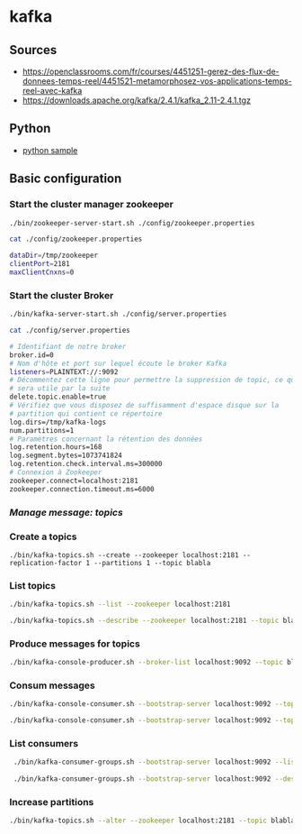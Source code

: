# kafka

## Sources 

* https://openclassrooms.com/fr/courses/4451251-gerez-des-flux-de-donnees-temps-reel/4451521-metamorphosez-vos-applications-temps-reel-avec-kafka
* https://downloads.apache.org/kafka/2.4.1/kafka_2.11-2.4.1.tgz

## Python

* [python sample](pythonsample.md)

## Basic configuration


### Start the cluster manager zookeeper

```bash
./bin/zookeeper-server-start.sh ./config/zookeeper.properties

cat ./config/zookeeper.properties

dataDir=/tmp/zookeeper
clientPort=2181
maxClientCnxns=0

```



### Start the cluster Broker


```bash
./bin/kafka-server-start.sh ./config/server.properties

cat ./config/server.properties

# Identifiant de notre broker
broker.id=0
# Nom d'hôte et port sur lequel écoute le broker Kafka
listeners=PLAINTEXT://:9092
# Décommentez cette ligne pour permettre la suppression de topic, ce qui
# sera utile par la suite
delete.topic.enable=true
# Vérifiez que vous disposez de suffisamment d'espace disque sur la
# partition qui contient ce répertoire
log.dirs=/tmp/kafka-logs
num.partitions=1
# Paramètres concernant la rétention des données
log.retention.hours=168
log.segment.bytes=1073741824
log.retention.check.interval.ms=300000
# Connexion à Zookeeper
zookeeper.connect=localhost:2181
zookeeper.connection.timeout.ms=6000

```

### *Manage message: topics*

### Create a topics

```
./bin/kafka-topics.sh --create --zookeeper localhost:2181 --replication-factor 1 --partitions 1 --topic blabla
```

### List  topics

```bash
./bin/kafka-topics.sh --list --zookeeper localhost:2181

./bin/kafka-topics.sh --describe --zookeeper localhost:2181 --topic blabla
```


### Produce messages for topics

```bash
./bin/kafka-console-producer.sh --broker-list localhost:9092 --topic blabla

```

### Consum messages

```bash
./bin/kafka-console-consumer.sh --bootstrap-server localhost:9092 --topic blabla

./bin/kafka-console-consumer.sh --bootstrap-server localhost:9092 --topic blabla --consumer-property group.id=mygroup
```

### List consumers

```bash
 ./bin/kafka-consumer-groups.sh --bootstrap-server localhost:9092 --list
 
 ./bin/kafka-consumer-groups.sh --bootstrap-server localhost:9092 --describe --group mygroup
 ```
 
 
### Increase partitions

```bash
./bin/kafka-topics.sh --alter --zookeeper localhost:2181 --topic blabla --partitions 2
```




